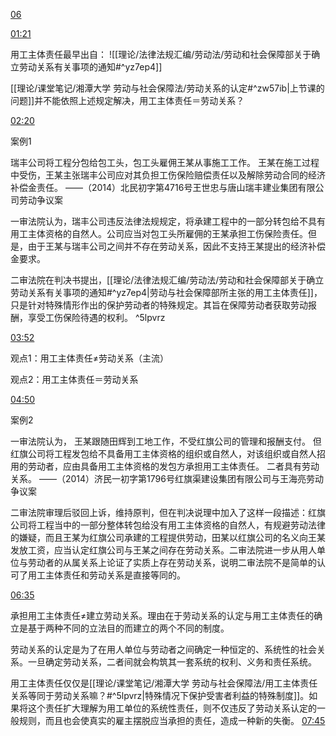 [06](https://www.bilibili.com/video/BV13Z4y1C7q6?p=6&vd_source=74872e41274c3d29495fcb0f1ba131bd)

[01:21](https://www.bilibili.com/video/BV13Z4y1C7q6?p=6&vd_source=74872e41274c3d29495fcb0f1ba131bd#t=81.762422)

用工主体责任最早出自：
![[理论/法律法规汇编/劳动法/劳动和社会保障部关于确立劳动关系有关事项的通知#^yz7ep4]]

[[理论/课堂笔记/湘潭大学 劳动与社会保障法/劳动关系的认定#^zw57ib|上节课的问题]]并不能依照上述规定解决，用工主体责任＝劳动关系？

[02:20](https://www.bilibili.com/video/BV13Z4y1C7q6?p=6&vd_source=74872e41274c3d29495fcb0f1ba131bd#t=140.697014)

案例1

瑞丰公司将工程分包给包工头，包工头雇佣王某从事施工工作。
王某在施工过程中受伤，王某主张瑞丰公司应对其负担工伤保险赔偿责任以及解除劳动合同的经济补偿金责任。
——（2014）北民初字第4716号王世忠与唐山瑞丰建业集团有限公司劳动争议案

一审法院认为，瑞丰公司违反法律法规规定，将承建工程中的一部分转包给不具有用工主体资格的自然人。公司应当对包工头所雇佣的王某承担工伤保险责任。但是，由于王某与瑞丰公司之间并不存在劳动关系，因此不支持王某提出的经济补偿金要求。

二审法院在判决书提出，[[理论/法律法规汇编/劳动法/劳动和社会保障部关于确立劳动关系有关事项的通知#^yz7ep4|劳动与社会保障部所主张的用工主体责任]]，只是针对特殊情形作出的保护劳动者的特殊规定。其旨在保障劳动者获取劳动报酬，享受工伤保险待遇的权利。 ^5lpvrz

[03:52](https://www.bilibili.com/video/BV13Z4y1C7q6?p=6&vd_source=74872e41274c3d29495fcb0f1ba131bd#t=232.507608)

观点1：用工主体责任≠劳动关系（主流）

观点2：用工主体责任＝劳动关系

[04:50](https://www.bilibili.com/video/BV13Z4y1C7q6?p=6&vd_source=74872e41274c3d29495fcb0f1ba131bd#t=290.494584)

案例2

一审法院认为，
王某跟随田辉到工地工作，不受红旗公司的管理和报酬支付。
但红旗公司将工程发包给不具备用工主体资格的组织或自然人，对该组织或自然人招用的劳动者，应由具备用工主体资格的发包方承担用工主体责任。
二者具有劳动关系。
——（2014）济民一初字第1796号红旗渠建设集团有限公司与王海亮劳动争议案

二审法院审理后驳回上诉，维持原判，但在判决说理中加入了这样一段描述：红旗公司将工程当中的一部分整体转包给没有用工主体资格的自然人，有规避劳动法律的嫌疑，而且王某为红旗公司承建的工程提供劳动，田某以红旗公司的名义向王某发放工资，应当认定红旗公司与王某之间存在劳动关系。二审法院进一步从用人单位与劳动者的从属关系上论证了实质上存在劳动关系，说明二审法院不是简单的认可了用工主体责任和劳动关系是直接等同的。

[06:35](https://www.bilibili.com/video/BV13Z4y1C7q6?p=6&vd_source=74872e41274c3d29495fcb0f1ba131bd#t=395.3539)

承担用工主体责任≠建立劳动关系。理由在于劳动关系的认定与用工主体责任的确立是基于两种不同的立法目的而建立的两个不同的制度。

劳动关系的认定是为了在用人单位与劳动者之间确定一种恒定的、系统性的社会关系。一旦确定劳动关系，二者间就会构筑其一套系统的权利、义务和责任系统。

用工主体责任仅仅是[[理论/课堂笔记/湘潭大学 劳动与社会保障法/用工主体责任关系等同于劳动关系嘛？#^5lpvrz|特殊情况下保护受害者利益的特殊制度]]。如果将这个责任扩大理解为用工单位的系统性责任，则不仅违反了劳动关系认定的一般规则，而且也会使真实的雇主摆脱应当承担的责任，造成一种新的失衡。
[07:45](https://www.bilibili.com/video/BV13Z4y1C7q6?p=6&vd_source=74872e41274c3d29495fcb0f1ba131bd#t=465.224662)
